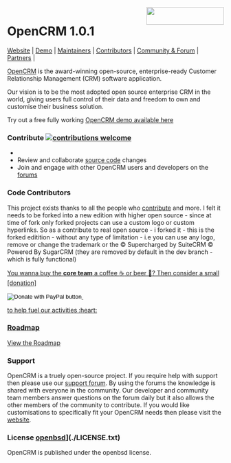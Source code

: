 <a href="https://nadlan.cc">
  <img width="180px" height="41px" src="https://nadlan.cc/wp-content/uploads/2017/12/logo.png" align="right" />
</a>

# OpenCRM 1.0.1


[Website](https://nadlan.cc/) | 
[Demo](https://nadlan.cc/crm/) |
[Maintainers](https://salesagility.com) |
[Contributors](https://www.facebook.com/pablo.rotem) |
[Community & Forum](https://nadlan.cc/forum) |
[Partners](https://nadlan.cc/about-us/) |


[OpenCRM](https://nadlan.cc/) is the award-winning open-source, enterprise-ready Customer Relationship Management (CRM) software application.

Our vision is to be the most adopted open source enterprise CRM in the world, giving users full control of their data and freedom to own and customise their business solution.

Try out a free fully working [OpenCRM demo available here](https://nadlan.cc/crm/)

### Contribute [![contributions welcome](https://img.shields.io/badge/contributions-welcome-brightgreen.svg?style=flat)](https://github.com/deltatoken/OpenCRMs/issues)


* 
* Review and collaborate [source code](https://github.com/deltatoken/OpenCRMs/pulls) changes
* Join and engage with other OpenCRM users and developers on the [forums](https://nadlan.cc/forum)


### Code Contributors

This project exists thanks to all the people who [contribute](https://github.com/deltatoken/OpenCRMs/graphs/contributors) and more.
I felt it needs to be forked into a new edition with higher open source - since at time of fork only forked projects can use a custom logo or custom hyperlinks.
So as a contribute to real open source - i forked it - this is the forked editition - without any type of limitation - i.e you can use any logo, remove or change the trademark or the © Supercharged by SuiteCRM © Powered By SugarCRM (they are removed by default in the dev branch - which is fully functional)
<a href="https://github.com/deltatoken/OpenCRMs/graphs/contributors">

You wanna buy the **core team** a coffee :coffee: or beer :beer:?
Then consider a small [donation]<form action="https://www.paypal.com/cgi-bin/webscr" method="post" target="_top">
<input type="hidden" name="cmd" value="_s-xclick" />
<input type="hidden" name="hosted_button_id" value="G77T8XU42PRJ8" />
<input type="image" src="https://www.paypalobjects.com/en_US/IL/i/btn/btn_donateCC_LG.gif" border="0" name="submit" title="PayPal - The safer, easier way to pay online!" alt="Donate with PayPal button" />
<img alt="" border="0" src="https://www.paypal.com/en_IL/i/scr/pixel.gif" width="1" height="1" />
</form>
 to help fuel our activities :heart:



### Roadmap ### 

View the [Roadmap](https://nadlan.cc/roadmap/) 
### Support ###

OpenCRM is a truely open-source project. If you require help with support then please use our [support forum](https://nadlan.cc/forum/). By using the forums the knowledge is shared with everyone in the community. Our developer and community team members answer questions on the forum daily but it also allows the other members of the community to contribute. If you would like customisations to specifically fit your OpenCRM needs then please visit the [website](https://nadlan.cc/).

### License [openbsd]()](./LICENSE.txt)

OpenCRM is published under the openbsd license.




